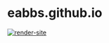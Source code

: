 # eabbs.github.io

[![render-site](https://github.com/seabbs/seabbs.github.io/actions/workflows/render-site.yaml/badge.svg)](https://github.com/seabbs/seabbs.github.io/actions/workflows/render-site.yaml)
